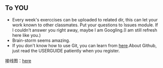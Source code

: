 ## To YOU
* Every week's exerccises can be uploaded to related dir, this can let your work known to other classmates. Put your questions to Issues module. If I couldn't answer you right away, maybe I am Googling.(I am still refresh here like you.)
* Brain-storm seems amazing.
* If you don't know how to use Git, you can learn from [here](https://www.liaoxuefeng.com/wiki/0013739516305929606dd18361248578c67b8067c8c017b000).About Github, just read the USERGUIDE patiently when you register.

接线图：[here](https://github.com/SHUAUTO/shuArduino/blob/master/winter2017/week1/complex_version.png)
